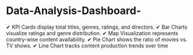 # Data-Analysis-Dashboard-
✔ KPI Cards display total titles, genres, ratings, and directors. ✔ Bar Charts visualize ratings and genre distribution. ✔ Map Visualization represents country-wise content availability. ✔ Pie Chart shows the ratio of movies vs. TV shows. ✔ Line Chart tracks content production trends over time
